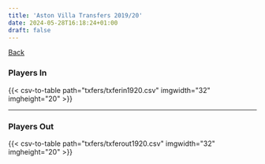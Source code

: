 ```yaml
---
title: 'Aston Villa Transfers 2019/20'
date: 2024-05-28T16:18:24+01:00
draft: false
---
```



[Back](/transfers/)

### Players In

{{< csv-to-table path="txfers/txferin1920.csv" imgwidth="32" imgheight="20" >}}

---

### Players Out

{{< csv-to-table path="txfers/txferout1920.csv" imgwidth="32" imgheight="20" >}}